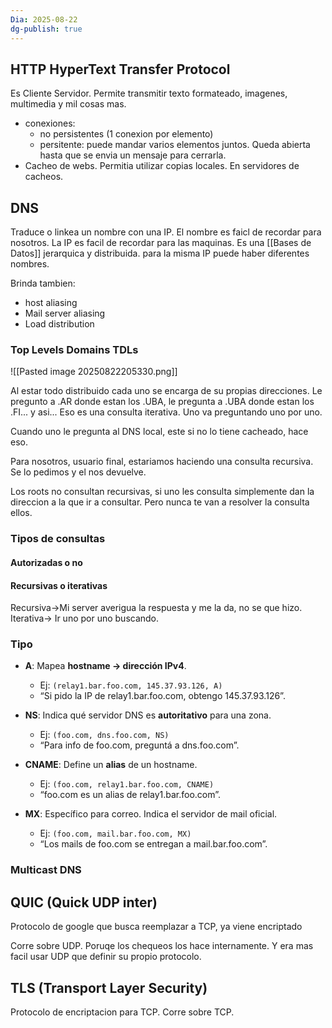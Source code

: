 ```yaml
---
Dia: 2025-08-22
dg-publish: true
---
```

## HTTP HyperText Transfer Protocol
Es Cliente Servidor. 
Permite transmitir texto formateado, imagenes, multimedia y mil cosas mas. 
- conexiones:
	- no persistentes (1 conexion por elemento)
	- persitente: puede mandar varios elementos juntos. Queda abierta hasta que se envia un mensaje para cerrarla.
- Cacheo de webs. Permitia utilizar copias locales. En servidores de cacheos.



## DNS 
Traduce o linkea un nombre con una IP. El nombre es faicl de recordar para nosotros. La IP es facil de recordar para las maquinas.
Es una [[Bases de Datos]] jerarquica y distribuida.
para la misma IP puede haber diferentes nombres.

Brinda tambien:
- host aliasing 
- Mail server aliasing
- Load distribution 

### Top Levels Domains TDLs
![[Pasted image 20250822205330.png]]

Al estar todo distribuido cada uno se encarga de su propias direcciones. Le pregunto a .AR donde estan los .UBA, le pregunta a .UBA donde estan los .FI... y asi... Eso es una consulta iterativa. Uno va preguntando uno por uno.


Cuando uno le pregunta al DNS local, este si no lo tiene cacheado, hace eso.

Para nosotros, usuario final, estariamos haciendo una consulta recursiva. Se lo pedimos y el nos devuelve.

Los roots no consultan recursivas, si uno les consulta simplemente dan la direccion a la que ir a consultar. Pero nunca te van a resolver la consulta ellos.

### Tipos de consultas 
#### Autorizadas o no 


#### Recursivas o iterativas 
Recursiva->Mi server averigua la respuesta y me la da, no se que hizo.
Iterativa-> Ir uno por uno buscando. 

### Tipo
- **A**: Mapea **hostname → dirección IPv4**.
    - Ej: `(relay1.bar.foo.com, 145.37.93.126, A)`
    - “Si pido la IP de relay1.bar.foo.com, obtengo 145.37.93.126”.

- **NS**: Indica qué servidor DNS es **autoritativo** para una zona.
    - Ej: `(foo.com, dns.foo.com, NS)`
    - “Para info de foo.com, preguntá a dns.foo.com”.

- **CNAME**: Define un **alias** de un hostname.
    - Ej: `(foo.com, relay1.bar.foo.com, CNAME)`
    - “foo.com es un alias de relay1.bar.foo.com”.

- **MX**: Específico para correo. Indica el servidor de mail oficial.
    - Ej: `(foo.com, mail.bar.foo.com, MX)`
    - “Los mails de foo.com se entregan a mail.bar.foo.com”.



### Multicast DNS 


## QUIC (Quick UDP inter)

Protocolo de google que busca reemplazar a TCP, ya viene encriptado

Corre sobre UDP. Poruqe los chequeos los hace internamente. Y era mas facil usar UDP que definir su propio protocolo.



## TLS (Transport Layer Security) 

Protocolo de encriptacion para TCP. Corre sobre TCP.